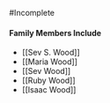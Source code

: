#Incomplete 

#### Family Members Include
- [[Sev S. Wood]]
- [[Maria Wood]]
- [[Sev Wood]]
- [[Ruby Wood]]
- [[Isaac Wood]]